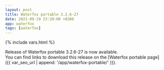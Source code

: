 ```yaml
---
layout: post
title: Waterfox portable 3.2.6-27
date: 2021-09-19 23:20:00 +0200
app: waterfox
tags: [waterfox]
---
```

{% include vars.html %}

Release of Waterfox portable 3.2.6-27 is now available.<br />
You can find links to download this release on the [Waterfox portable page]({{ var_seo_url | append: '/app/waterfox-portable/' }}).

